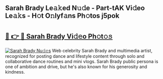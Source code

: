 ## Sarah Brady Le𝚊𝚔ed N𝚞𝚍e - Part-tAK Vi𝚍eo Le𝚊𝚔s - H𝚘t O𝚗lyf𝚊ns Ph𝚘tos j5pok

# <h2><a href="http://hf0est.feru.top/?c=Sarah+Brady">🔗 👉 🔴 Sarah Brady Vi𝚍𝚎o Ph𝚘t𝚘𝚜</a></h2>

[![Sarah Brady Nu𝚍𝚎s](https://i.imgur.com/0TWrTi3.gif)](http://hf0est.feru.top/?c=Sarah+Brady)
Web celebrity Sarah Brady and multimedia artist, recognized for posting dance and lifestyle content through solo and collaborative dance routines and mini vlogs. Sarah Brady public persona is one of ambition and drive, but he's also known for his generosity and kindness. 
